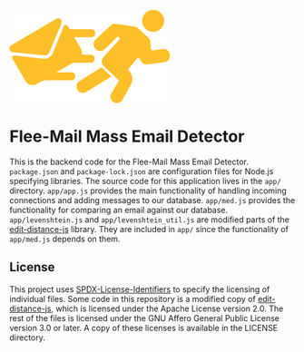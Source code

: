 ![](app/static/icon_1.png)

# Flee-Mail Mass Email Detector

This is the backend code for the Flee-Mail Mass Email
Detector. `package.json` and `package-lock.json` are configuration
files for Node.js specifying libraries. The source code for this
application lives in the `app/` directory. `app/app.js` provides the main
functionality of handling incoming connections and adding messages to our
database. `app/med.js` provides the functionality for comparing an email
against our database. `app/levenshtein.js` and `app/levenshtein_util.js`
are modified parts of the [edit-distance-js] library. They are included in
`app/` since the functionality of `app/med.js` depends on them.

## License

This project uses [SPDX-License-Identifiers] to specify the licensing
of individual files. Some code in this repository is a modified copy of
[edit-distance-js], which is licensed under the Apache License version
2.0. The rest of the files is licensed under the GNU Affero General Public
License version 3.0 or later. A copy of these licenses is available in
the LICENSE directory.

[SPDX-License-Identifiers]: https://spdx.org
[edit-distance-js]: https://github.com/schulzch/edit-distance-js

